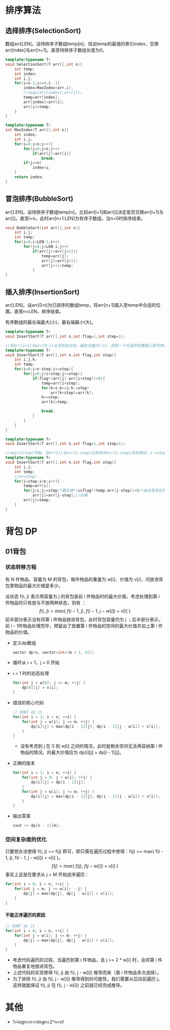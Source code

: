 # 排序算法

## 选择排序(SelectionSort)

数组arr[LEN]。设待排序子数组temp[n]，找出temp的最值的索引index，交换arr[index]与arr[n+1]。直至待排序子数组长度为0。

```cpp
template<typename T>
void SelectionSort(T arr[],int n){
    int temp;
    int index;
    int i,j;
    for(i=n-1;i>=0;i--){
        index=MaxIndex(arr,i);
      	//swap(arr[index],arr[i]);
        temp=arr[index];
        arr[index]=arr[i];
        arr[i]=temp;
    }
}

template<typename T>
int MaxIndex(T arr[],int n){
    int index;
    int i,j;
    for(i=0;i<n;i++){
        for(j=0;j<n;j++)
            if(arr[j]<arr[i])
                break;
        if(j==n)
            index=i;
    }
    return index;
}
```



## 冒泡排序(BubbleSort)

arr[LEN]。设待排序子数组temp[n]，比较arr[i+1]和arr[i]决定是否交换arr[i+1]与arr[i]。直至i=n，此时arr[n+1:LEN]为有序子数组。当n=0时排序结束。

```cpp
void BubbleSort(int arr[],int n){
    int i,j;
    int temp;
    for(i=0;i<LEN-1;i++)
        for(j=0;j<LEN-i;j++)
            if(arr[j]<arr[j+1]){
                temp=arr[j];
                arr[j]=arr[j+1];
                arr[j+1]=temp;
            }
}
```

## 插入排序(InsertionSort)

arr[LEN]。设arr[0:n]为已排序的数组temp，将arr[n+1]插入至temp中合适的位置。直至n=LEN，排序结束。

有序数组的最左端最大(小)，最右端最小(大)。

```cpp
template<typename T>
void InsertSort(T arr[],int n,int flag=1,int step=1);

//将arr[i+1]与arr[0:i]从左到右比较，越往左越大(小)，找到一个合适的位置插入即可停止遍历arr[0:i]。
template<typename T>
void InsertSort(T arr[],int n,int flag,int step){
    int i,j,k;
    int temp;
    for(i=0;i<n-step;i+=step){
        for(j=0;j<i+step;j+=step){
            if(flag*(arr[j]-arr[i+step])>0){
                temp=arr[i+step];
                for(k=i;k>=j;k-=step)
                    arr[k+step]=arr[k];
                k+=step;
                arr[k]=temp;

                break;
            }
        }
    }
}
```

```cpp
template<typename T>
void InsertSort(T arr[],int n,int flag=1,int step=1);

//从arr[step]开始，将arr[i]与arr[i-step]比较并将arr[i-step]向右移动，i-=step，为temp腾出空间，直到数组的首位或者找到合适的位置时停止移动。将temp赋值到腾出的空间。
template<typename T>
void InsertSort(T arr[],int n,int flag,int step){
    int i,j;
    int temp;
    //n>=step;
    for(i=step;i<n;i++){
        temp=arr[i];
        for(j=i;j>=step/*最左端*/&&flag*(temp-arr[j-step])<0/*由右至左比较*/;j-=step)
            arr[j]=arr[j-step];//右移
        arr[j]=temp;
    }
}
```



# 背包 DP 

## 01背包

### 状态转移方程

有 N 件物品、容量为 M 的背包，每件物品的重量为 w[i\]、价值为 v[i\]，问放进背包里物品的最大价值是多少。

设状态 f(i, j) 表示用容量为 j 的背包装前 i 件物品时的最大价值，考虑处理到第 i 件物品时只有放与不放两种状态，则有 ：
$$
f(i,\ j) = max\{\ f(i - 1,\ j),\ f(i - 1,\ j - w[i]) + v[i]\ \}
$$
前半部分表示没有将第 i 件物品放进背包，此时背包容量仍为 j ；后半部分表示，前 i - 1件物品处理完毕，预留出了放置第 i 件物品的空间的最大价值并加上第 i 件物品的价值。

- 定义dp数组

  ```cpp
  vector dp(n, vector<int>(m + 1, 0));
  ```

- 循环从 i = 1，j = 0 开始

- i = 1 时的初态处理

  ```cpp
  for(int j = w[0]; j <= m; ++j) {
      dp[0][j] = v[i];
  }
  ```

- 错误的核心代码

  ```cpp
  // DONT do it.
  for(int i = 1; i < n; ++i) {
      for(int j = w[i]; j <= m; ++j) {
          dp[i][j] = max(dp[i - 1][j], dp[i - 1][j - w[i]] + v[i]);
      }
  }
  ```

  - 没有考虑到 j 在 0 到 w\[i\] 之间的情况，此时是剩余空间无法再容纳第 i 件物品的情况，的最大价值应为 dp[i\][j\] = dp[i - 1\][j\]。

- 正确的版本

  ```cpp
  for(int i = 1; i < n; ++i) {
      for(int j = 0; j < w[i]; ++j) {
          dp[i][j] = dp[i - 1][j];
      }
      for(int j = w[i]; j <= m; ++j) {
          dp[i][j] = max(dp[i - 1][j], dp[i - 1][j - w[i]] + v[i]);
      }
  }
  ```

- 输出答案

  ```cpp
  cout << dp[n - 1][m];
  ```

### 空间复杂度的优化

只要想办法使得 f(i, j) == f(j) 即可，即只需在遍历过程中使得：f(j) == max\{ f(i - 1,  j), f(i - 1, j - w[i]) + v[i] \}。
$$
f(j) = max\{\ f(j),\ f(j - w[i]) + v[i]\ \}
$$
事实上这是在要求从 j = M 开始逆序遍历：

```cpp
for(int i = 0; i < n; ++i) {
    for(int j = m; j >= w[i]; --j) {
        dp[j] = max(dp[j], dp[j - w[i]] + v[i]);
    }
}
```

#### 不能正序遍历的原因

```cpp
// DONT do it
for(int i = 0; i < n; ++i) {
    for(int j = w[i]; j <= m; ++j) {
        dp[j] = max(dp[j], dp[j - w[i]] + v[i]);
    }
}
```

- 考虑代码遍历的过程，当遍历到第 i 件物品，且 j >= 2 * w[i\] 时，会将第 i 件物品重复地放进背包。
- 上述代码的实现使得 f(i, j) 由 f(i, j - w[i]) 推导而来（第 i 件物品多次选择）。 
- 为了排除 f(i, j) 由 f(i, j - w[i]) 推导得到的可能性，我们需要从后往前遍历 j，这样就能保证 f(i, j) 在 f(i, j - w[i]) 之前就已经完成推导。



# 其他

- 1>logn<n<nlogn<2^n<n!

  

